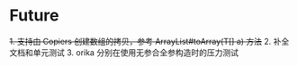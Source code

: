 # Future

~~1. 支持由 Copiers 创建数组的拷贝，参考 ArrayList#toArray(T[] a) 方法~~
2. 补全文档和单元测试
3. orika 分别在使用无参合全参构造时的压力测试